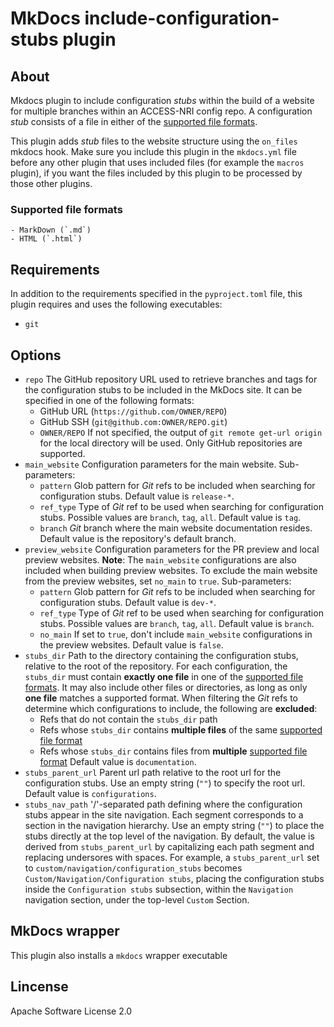 # MkDocs include-configuration-stubs plugin

## About
Mkdocs plugin to include configuration _stubs_ within the build of a website for multiple branches within an ACCESS-NRI config repo.
A configuration _stub_ consists of a file in either of the [supported file formats](#supported_file_formats).

This plugin adds _stub_ files to the website structure using the `on_files` mkdocs hook.
Make sure you include this plugin in the `mkdocs.yml` file before any other plugin that uses included files (for example the `macros` plugin), if you want the
files included by this plugin to be processed by those other plugins.

### Supported file formats
    - MarkDown (`.md`)
    - HTML (`.html`)

## Requirements
In addition to the requirements specified in the `pyproject.toml` file, this plugin requires and uses the following executables:
- `git`

## Options
- `repo`
    The GitHub repository URL used to retrieve branches and tags for the configuration stubs to be included in the MkDocs site.
    It can be specified in one of the following formats:
    - GitHub URL (`https://github.com/OWNER/REPO`) 
    - GitHub SSH (`git@github.com:OWNER/REPO.git`)
    - `OWNER/REPO`
    If not specified, the output of `git remote get-url origin` for the local directory will be used.
    Only GitHub repositories are supported.
- `main_website`
    Configuration parameters for the main website.
    Sub-parameters:
    - `pattern`
        Glob pattern for _Git_ refs to be included when searching for configuration stubs.
        Default value is `release-*`.
    - `ref_type`
        Type of _Git_ ref to be used when searching for configuration stubs.
        Possible values are `branch`, `tag`, `all`.
        Default value is `tag`.
    - `branch`
        _Git_ branch where the main website documentation resides.
        Default value is the repository's default branch.
- `preview_website`
    Configuration parameters for the PR preview and local preview websites.
    **Note**: The `main_website` configurations are also included when building preview websites. To exclude the main website from the preview websites, set `no_main` to `true`.
    Sub-parameters:
    - `pattern`
        Glob pattern for _Git_ refs to be included when searching for configuration stubs.
        Default value is `dev-*`.
    - `ref_type`
        Type of _Git_ ref to be used when searching for configuration stubs.
        Possible values are `branch`, `tag`, `all`.
        Default value is `branch`.
    - `no_main`
        If set to `true`, don't include `main_website` configurations in the preview websites.
        Default value is `false`.
- `stubs_dir`
    Path to the directory containing the configuration stubs, relative to the root of the repository.
    For each configuration, the `stubs_dir` must contain  **exactly one file** in one of the [supported file formats](#supported_file_formats). It may also include other files or directories, as long as only **one file** matches a supported format.
    When filtering the _Git_ refs to determine which configurations to include, the following are **excluded**:
    - Refs that do not contain the `stubs_dir` path
    - Refs whose `stubs_dir` contains **multiple files** of the same [supported file format](#supported_file_formats)
    - Refs whose `stubs_dir` contains files from **multiple** [supported file format](#supported_file_formats)
    Default value is `documentation`.
- `stubs_parent_url`
    Parent url path relative to the root url for the configuration stubs.
    Use an empty string (`""`) to specify the root url.
    Default value is `configurations`.
- `stubs_nav_path`
    '/'-separated path defining where the configuration stubs appear in the site navigation.
    Each segment corresponds to a section in the navigation hierarchy.
    Use an empty string (`""`) to place the stubs directly at the top level of the navigation.
    By default, the value is derived from `stubs_parent_url` by capitalizing each path segment and 
    replacing undersores with spaces.
    For example, a `stubs_parent_url` set to `custom/navigation/configuration_stubs` becomes `Custom/Navigation/Configuration stubs`, 
    placing the configuration stubs inside the `Configuration stubs` subsection, within the `Navigation` navigation section, under the top-level `Custom` Section.

## MkDocs wrapper
This plugin also installs a `mkdocs` wrapper executable

## Lincense
Apache Software License 2.0